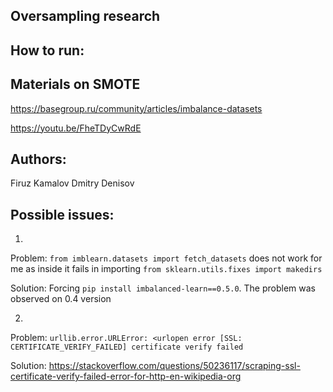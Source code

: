 ## Oversampling research

## How to run:



## Materials on SMOTE

https://basegroup.ru/community/articles/imbalance-datasets

https://youtu.be/FheTDyCwRdE

## Authors:
Firuz Kamalov
Dmitry Denisov

## Possible issues:

1. 

Problem:
`from imblearn.datasets import fetch_datasets` does not work for me as inside it fails in importing `from sklearn.utils.fixes import makedirs`

Solution:
Forcing `pip install imbalanced-learn==0.5.0`. The problem was observed on 0.4 version

2. 

Problem:
`urllib.error.URLError: <urlopen error [SSL: CERTIFICATE_VERIFY_FAILED] certificate verify failed`

Solution:
https://stackoverflow.com/questions/50236117/scraping-ssl-certificate-verify-failed-error-for-http-en-wikipedia-org
